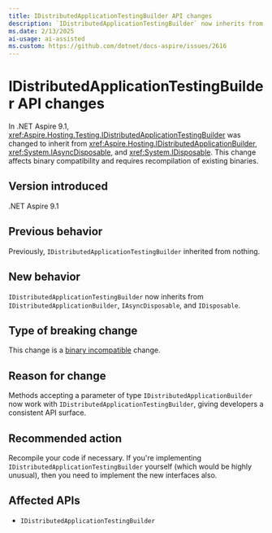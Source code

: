 ```yaml
---
title: IDistributedApplicationTestingBuilder API changes
description: `IDistributedApplicationTestingBuilder` now inherits from `IDistributedApplicationBuilder`, `IAsyncDisposable`, and `IDisposable`.
ms.date: 2/13/2025
ai-usage: ai-assisted
ms.custom: https://github.com/dotnet/docs-aspire/issues/2616
---
```


# IDistributedApplicationTestingBuilder API changes

In .NET Aspire 9.1, <xref:Aspire.Hosting.Testing.IDistributedApplicationTestingBuilder> was changed to inherit from <xref:Aspire.Hosting.IDistributedApplicationBuilder>, <xref:System.IAsyncDisposable>, and <xref:System.IDisposable>. This change affects binary compatibility and requires recompilation of existing binaries.

## Version introduced

.NET Aspire 9.1

## Previous behavior

Previously, `IDistributedApplicationTestingBuilder` inherited from nothing.

## New behavior

`IDistributedApplicationTestingBuilder` now inherits from `IDistributedApplicationBuilder`, `IAsyncDisposable`, and `IDisposable`.

## Type of breaking change

This change is a [binary incompatible](../categories.md#binary-compatibility) change.

## Reason for change

Methods accepting a parameter of type `IDistributedApplicationBuilder` now work with `IDistributedApplicationTestingBuilder`, giving developers a consistent API surface.

## Recommended action

Recompile your code if necessary. If you're implementing `IDistributedApplicationTestingBuilder` yourself (which would be highly unusual), then you need to implement the new interfaces also.

## Affected APIs

- `IDistributedApplicationTestingBuilder`
